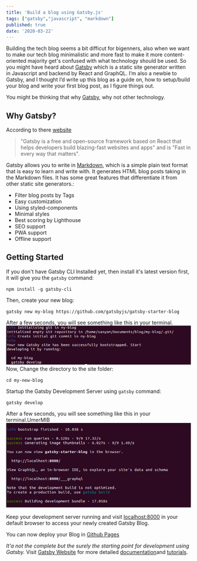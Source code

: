 ```yaml
---
title: 'Build a blog using Gatsby.js'
tags: ["gatsby","javascript", "markdown"]
published: true
date: '2020-03-22'
---
```

Building the tech blog seems a bit difficut for bigenners, also when we want to make our tech blog minimalistic and more fast to make it more content-oriented majority get's confused with what technology should be used.
So you might have heard about [Gatsby](https://www.gatsbyjs.org/) which is a static site generator written in Javascript and backend by React and GraphQL.
I’m also a newbie to Gatsby, and I thought I’d write up this blog as a guide on, how to setup/build your blog and write your first blog post, as I figure things out.

You might be thinking that why [Gatsby](https://www.gatsbyjs.org/), why not other technology.  

## Why Gatsby?
According to there [website](https://www.gatsbyjs.org/) 
>"Gatsby is a free and open-source framework based on React that helps developers build blazing-fast websites and apps" and is "Fast in every way that matters".

Gatsby allows you to write in [Markdown](https://www.markdownguide.org/), which is a simple plain text format that is easy to learn and write with. It generates HTML blog posts taking in the Markdown files.
It has some great features that differentiate it from other static site generators.:
- Filter blog posts by Tags
- Easy customization
- Using styled-components
- Minimal styles
- Best scoring by Lighthouse
- SEO support
- PWA support
- Offline support


## Getting Started

If you don't have Gatsby CLI Installed yet, then install it's latest version first, it will give you the `gatsby` command:
 ```
 npm install -g gatsby-cli 
 ```
Then, create your new blog:
```
gatsby new my-blog https://github.com/gatsbyjs/gatsby-starter-blog
```
After a few seconds, you will see something like this in your terminal. ![output](../src/images/output-1.png)
Now, Change the directory to the site folder:
```
cd my-new-blog
```
Startup the Gatsby Development Server using `gatsby` command:
```
gatsby develop
```
After a few seconds, you will see something like this in your terminal.UmerMIB ![output](../src/images/output-2.png)

Keep your development server running and visit [localhost:8000](https://localhost:8000) in your default browser to access your newly created Gatsby Blog.

You can now deploy your Blog in [Github Pages](https://pages.github.com/)

*It'a not the complete but the surely the starting point for development using Gatsby.*
Visit [Gatsby Website](https://www.gatsbyjs.org/) for more detailed [documentation](https://www.gatsbyjs.org/docs/)and [tutorials](https://www.gatsbyjs.org/tutorial/).